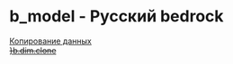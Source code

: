 # b_model - Русский bedrock
   
[Копирование данных](/set/Data_copy.md)  
[~~}b.dim.clone~~](}b.done)  
